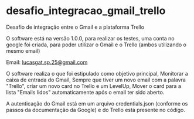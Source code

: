 # desafio_integracao_gmail_trello
Desafio de integração entre o Gmail e a plataforma Trello

O software está na versão 1.0.0, para realizar os testes, uma conta
no google foi criada, para poder utilizar o Gmail e o Trello (ambos
utilizando o mesmo email)

Email:	   lucasgat.sp.25@gmail.com

O software realiza o que foi estipulado como objetivo principal, 
Monitorar a caixa de entrada do Gmail, Sempre que tiver um novo 
email com a palavra "Trello", criar um novo card no Trello e um
LevelUp, Mover o card para a lista "Emails lidos" automaticamente
 após o email ter sido aberto.

A autenticação do Gmail está em um arquivo credentials.json (conforme
os passos da documentação da Google) e do Trello está presente
no código.
